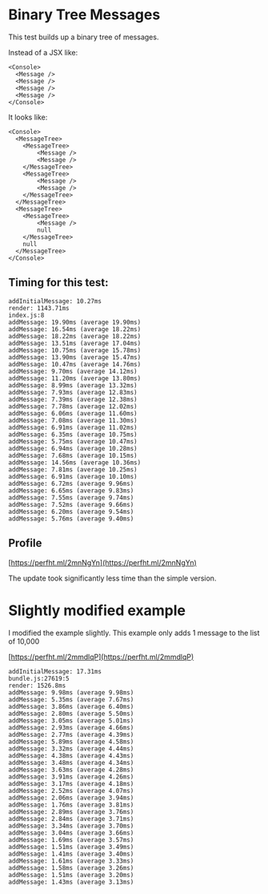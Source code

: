 # Binary Tree Messages

This test builds up a binary tree of messages.

Instead of a JSX like:

```
<Console>
  <Message />
  <Message />
  <Message />
  <Message />
</Console>
```

It looks like:

```
<Console>
  <MessageTree>
    <MessageTree>
        <Message />
        <Message />
    </MessageTree>
    <MessageTree>
        <Message />
        <Message />
    </MessageTree>
  </MessageTree>
  <MessageTree>
    <MessageTree>
        <Message />
        null
    </MessageTree>
    null
  </MessageTree>
</Console>
```

## Timing for this test:

```
addInitialMessage: 10.27ms
render: 1143.71ms
index.js:8
addMessage: 19.90ms (average 19.90ms)
addMessage: 16.54ms (average 18.22ms)
addMessage: 18.22ms (average 18.22ms)
addMessage: 13.51ms (average 17.04ms)
addMessage: 10.75ms (average 15.78ms)
addMessage: 13.90ms (average 15.47ms)
addMessage: 10.47ms (average 14.76ms)
addMessage: 9.70ms (average 14.12ms)
addMessage: 11.20ms (average 13.80ms)
addMessage: 8.99ms (average 13.32ms)
addMessage: 7.93ms (average 12.83ms)
addMessage: 7.39ms (average 12.38ms)
addMessage: 7.78ms (average 12.02ms)
addMessage: 6.06ms (average 11.60ms)
addMessage: 7.08ms (average 11.30ms)
addMessage: 6.91ms (average 11.02ms)
addMessage: 6.35ms (average 10.75ms)
addMessage: 5.75ms (average 10.47ms)
addMessage: 6.94ms (average 10.28ms)
addMessage: 7.68ms (average 10.15ms)
addMessage: 14.56ms (average 10.36ms)
addMessage: 7.81ms (average 10.25ms)
addMessage: 6.91ms (average 10.10ms)
addMessage: 6.72ms (average 9.96ms)
addMessage: 6.65ms (average 9.83ms)
addMessage: 7.55ms (average 9.74ms)
addMessage: 7.52ms (average 9.66ms)
addMessage: 6.20ms (average 9.54ms)
addMessage: 5.76ms (average 9.40ms)
```

## Profile

[https://perfht.ml/2mnNgYn](https://perfht.ml/2mnNgYn)

The update took significantly less time than the simple version.

# Slightly modified example

I modified the example slightly. This example only adds 1 message to the list of 10,000

[https://perfht.ml/2mmdlqP](https://perfht.ml/2mmdlqP)

```
addInitialMessage: 17.31ms
bundle.js:27619:5
render: 1526.8ms
addMessage: 9.98ms (average 9.98ms)
addMessage: 5.35ms (average 7.67ms)
addMessage: 3.86ms (average 6.40ms)
addMessage: 2.80ms (average 5.50ms)
addMessage: 3.05ms (average 5.01ms)
addMessage: 2.93ms (average 4.66ms)
addMessage: 2.77ms (average 4.39ms)
addMessage: 5.89ms (average 4.58ms)
addMessage: 3.32ms (average 4.44ms)
addMessage: 4.38ms (average 4.43ms)
addMessage: 3.48ms (average 4.34ms)
addMessage: 3.63ms (average 4.28ms)
addMessage: 3.91ms (average 4.26ms)
addMessage: 3.17ms (average 4.18ms)
addMessage: 2.52ms (average 4.07ms)
addMessage: 2.06ms (average 3.94ms)
addMessage: 1.76ms (average 3.81ms)
addMessage: 2.89ms (average 3.76ms)
addMessage: 2.84ms (average 3.71ms)
addMessage: 3.34ms (average 3.70ms)
addMessage: 3.04ms (average 3.66ms)
addMessage: 1.69ms (average 3.57ms)
addMessage: 1.51ms (average 3.49ms)
addMessage: 1.41ms (average 3.40ms)
addMessage: 1.61ms (average 3.33ms)
addMessage: 1.58ms (average 3.26ms)
addMessage: 1.51ms (average 3.20ms)
addMessage: 1.43ms (average 3.13ms)
```
